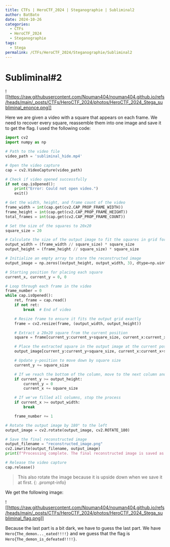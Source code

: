 ```yaml
---
title: CTFs | HeroCTF_2024 | Steganographie | Subliminal2
author: BatBato
date: 2024-10-26
categories:
  - CTFs
  - HeroCTF_2024
  - Steganographie
tags:
  - Stega
permalink: /CTFs/HeroCTF_2024/Steganographie/Subliminal2
---
```

# Subliminal#2


![[https://raw.githubusercontent.com/Nouman404/nouman404.github.io/refs/heads/main/_posts/CTFs/HeroCTF_2024/photos/HeroCTF_2024_Stega_subliminal_enonce.png]]

Here we are given a video with a square that appears on each frame. We need to recover every square, reassemble them into one image and save it to get the flag. I used the following code:

```python
import cv2
import numpy as np

# Path to the video file
video_path = 'subliminal_hide.mp4'

# Open the video capture
cap = cv2.VideoCapture(video_path)

# Check if video opened successfully
if not cap.isOpened():
    print("Error: Could not open video.")
    exit()

# Get the width, height, and frame count of the video
frame_width = int(cap.get(cv2.CAP_PROP_FRAME_WIDTH))
frame_height = int(cap.get(cv2.CAP_PROP_FRAME_HEIGHT))
total_frames = int(cap.get(cv2.CAP_PROP_FRAME_COUNT))

# Set the size of the squares to 20x20
square_size = 20

# Calculate the size of the output image to fit the squares in grid form
output_width = (frame_width // square_size) * square_size
output_height = (frame_height // square_size) * square_size

# Initialize an empty array to store the reconstructed image
output_image = np.zeros((output_height, output_width, 3), dtype=np.uint8)

# Starting position for placing each square
current_x, current_y = 0, 0

# Loop through each frame in the video
frame_number = 0
while cap.isOpened():
    ret, frame = cap.read()
    if not ret:
        break  # End of video

    # Resize frame to ensure it fits the output grid exactly
    frame = cv2.resize(frame, (output_width, output_height))

    # Extract a 20x20 square from the current position
    square = frame[current_y:current_y+square_size, current_x:current_x+square_size]

    # Place the extracted square in the output image at the current position
    output_image[current_y:current_y+square_size, current_x:current_x+square_size] = square

    # Update y-position to move down by square size
    current_y += square_size

    # If we reach the bottom of the column, move to the next column and reset y
    if current_y >= output_height:
        current_y = 0
        current_x += square_size

    # If we've filled all columns, stop the process
    if current_x >= output_width:
        break

    frame_number += 1

# Rotate the output image by 180° to the left
output_image = cv2.rotate(output_image, cv2.ROTATE_180)

# Save the final reconstructed image
output_filename = "reconstructed_image.png"
cv2.imwrite(output_filename, output_image)
print(f"Processing complete. The final reconstructed image is saved as {output_filename}.")

# Release the video capture
cap.release()
```

> This also rotate the image because it is upside down when we save it at first.
{: .prompt-info}


We get the following image:

![[https://raw.githubusercontent.com/Nouman404/nouman404.github.io/refs/heads/main/_posts/CTFs/HeroCTF_2024/photos/HeroCTF_2024_Stega_subliminal_flag.png]]

Because the last part is a bit dark, we have to guess the last part. We have `Hero{The_demon..._eated!!!!}` and we guess that the flag is `Hero{The_demon_is_defeated!!!!}`.